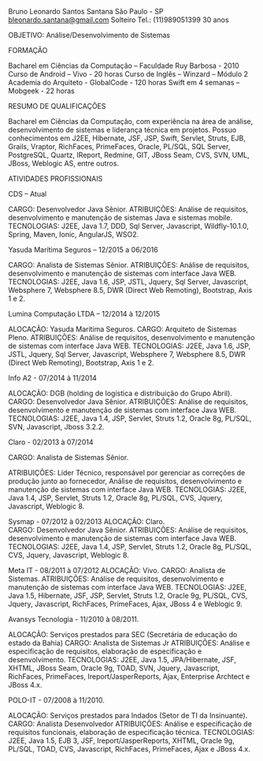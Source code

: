 ﻿Bruno Leonardo Santos Santana 			São Paulo - SPbleonardo.santana@gmail.com 							SolteiroTel.: (11)989051399								30 anosOBJETIVO: Análise/Desenvolvimento de SistemasFORMAÇÃOBacharel em Ciências da Computação – Faculdade Ruy Barbosa - 2010Curso de Android – Vivo - 20 horasCurso de Inglês – Winzard – Módulo 2Academia do Arquiteto - GlobalCode -  120 horasSwift em 4 semanas – Mobgeek - 22 horas  RESUMO DE QUALIFICAÇÕES  Bacharel em Ciências da Computação, com experiência na área de análise, desenvolvimento de sistemas e liderança técnica em projetos. Possuo conhecimentos em J2EE, Hibernate, JSF, JSP, Swift, Servlet, Struts, EJB, Grails, Vraptor, RichFaces, PrimeFaces, Oracle, PL/SQL, SQL Server, PostgreSQL, Quartz, IReport, Redmine, GIT, JBoss Seam, CVS, SVN, UML, JBoss, Weblogic AS, entre outros. ATIVIDADES PROFISSIONAISCDS – AtualCARGO: Desenvolvedor Java Sênior.ATRIBUIÇÕES: Análise de requisitos, desenvolvimento e manutenção de sistemas Java e sistemas mobile.TECNOLOGIAS: J2EE, Java 1.7, DDD, Sql Server, Javascript, Wildfly-10.1.0, Spring, Maven, Ionic, AngularJS, WSO2.Yasuda Marítima Seguros – 12/2015 a 06/2016CARGO: Analista de Sistemas Sênior.ATRIBUIÇÕES: Análise de requisitos, desenvolvimento e manutenção de sistemas com interface Java WEB.TECNOLOGIAS: J2EE, Java 1.6, JSP, JSTL, Jquery, Sql Server, Javascript, Websphere 7, Websphere 8.5, DWR (Direct Web Remoting), Bootstrap, Axis 1 e 2.  Lumina Computação LTDA – 12/2014 à 12/2015  ALOCAÇÃO: Yasuda Marítima Seguros. CARGO: Arquiteto de Sistemas Pleno. ATRIBUIÇÕES: Análise de requisitos, desenvolvimento e manutenção de sistemas com interface Java WEB. TECNOLOGIAS: J2EE, Java 1.6, JSP, JSTL, Jquery, Sql Server, Javascript, Websphere 7, Websphere 8.5, DWR (Direct Web Remoting), Bootstrap, Axis 1 e 2.Info A2 - 07/2014 à 11/2014ALOCAÇÃO: DGB (holding de logística e distribuição do Grupo Abril).			CARGO: Desenvolvedor Java Sênior.ATRIBUIÇÕES: Análise de requisitos, desenvolvimento e manutenção de sistemas com interface Java WEB.TECNOLOGIAS: J2EE, Java 1.4, JSP, Servlet, Struts 1.2, Oracle 8g, PL/SQL, SVN, Javascript, Jboss 3.2.2.Claro - 02/2013 à 07/2014CARGO: Analista de Sistemas Sênior.ATRIBUIÇÕES: Líder Técnico, responsável por gerenciar as correções de produção junto ao fornecedor, Análise de requisitos, desenvolvimento e manutenção de sistemas com interface Java WEB.TECNOLOGIAS: J2EE, Java 1.4, JSP, Servlet, Struts 1.2, Oracle 8g, PL/SQL, CVS, Jquery, Javascript, Weblogic 8.Sysmap - 07/2012 à 02/2013ALOCAÇÃO: Claro.							CARGO: Desenvolvedor Java Sênior.ATRIBUIÇÕES: Análise de requisitos, desenvolvimento e manutenção de sistemas com interface Java WEB.TECNOLOGIAS: J2EE, Java 1.4, JSP, Servlet, Struts 1.2, Oracle 8g, PL/SQL, CVS, Jquery, Javascript, Weblogic 8.Meta IT - 08/2011 à 07/2012ALOCAÇÃO: Vivo.CARGO: Analista de Sistemas.ATRIBUIÇÕES: Análise de requisitos, desenvolvimento e manutenção de sistemas com interface Java WEB.TECNOLOGIAS: J2EE, Java 1.5, Hibernate, JSF, JSP, Servlet, Struts 1.2, Oracle 9g, PL/SQL, CVS, Jquery, Javascript, RichFaces, PrimeFaces, Ajax, JBoss 4 e Weblogic 9.Avansys Tecnologia - 11/2010 à 08/2011.ALOCAÇÃO:   Serviços prestados para SEC (Secretária de educação do estado da Bahia)CARGO: Analista de Sistemas JrATRIBUIÇÕES: Análise e especificação de requisitos, elaboração de especificação e desenvolvimento.TECNOLOGIAS: J2EE, Java 1.5, JPA/Hibernate, JSF, XHTML, JBoss Seam, Oracle 9g, TOAD, SVN, Jquery, Javascript, RichFaces, PrimeFaces, Ireport/JasperReports, Ajax, Enterprise Archtect e JBoss 4.x.POLO-IT - 07/2008 à 11/2010.ALOCAÇÃO:   Serviços prestados para Indados (Setor de TI da Insinuante).	CARGO: Analista DesenvolvedorATRIBUIÇÕES: Análise e especificação de requisitos funcionais, elaboração de especificação técnica.TECNOLOGIAS: J2EE, Java 1.5, EJB 3, JSF, Ireport/JasperReports, XHTML, Oracle 9g, PL/SQL, TOAD, CVS, Javascript, RichFaces, PrimeFaces, Ajax e JBoss 4.x.  